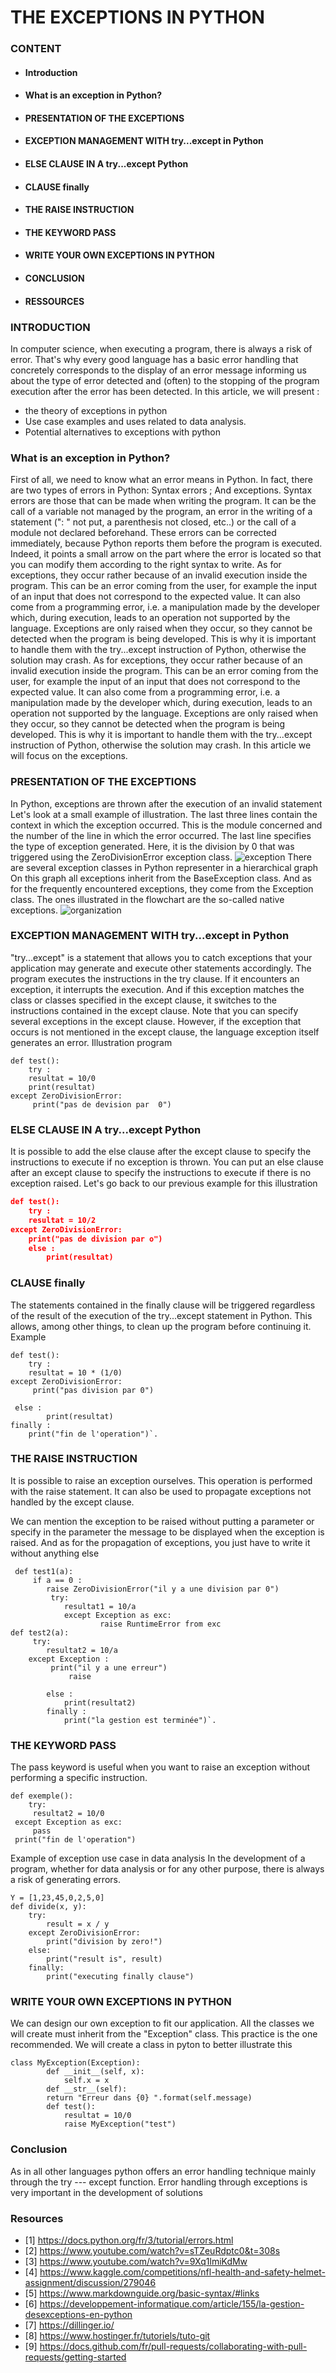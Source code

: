 # THE EXCEPTIONS IN PYTHON

### CONTENT
- #### Introduction
- #### What is an exception in Python?
- #### PRESENTATION OF THE EXCEPTIONS
- #### EXCEPTION MANAGEMENT WITH try...except in Python
- #### ELSE CLAUSE IN A try...except Python
- #### CLAUSE finally
- #### THE RAISE INSTRUCTION
- #### THE KEYWORD PASS
- #### WRITE YOUR OWN EXCEPTIONS IN PYTHON
- #### CONCLUSION
- #### RESSOURCES
### INTRODUCTION
In computer science, when executing a program, there is always a risk of error. That's why every good language has a basic error handling that concretely corresponds to the display of an error message informing us about the type of error detected and (often) to the stopping of the program execution after the error has been detected.
In this article, we will present : 
- the theory of exceptions in python 
- Use case examples and uses related to data analysis.
- Potential alternatives to exceptions with python 
### What is an exception in Python?
First of all, we need to know what an error means in Python. In fact, there are two types of errors in Python:
Syntax errors ;
And exceptions.
Syntax errors are those that can be made when writing the program. It can be the call of a variable not managed by the program, an error in the writing of a statement (": " not put, a parenthesis not closed, etc..) or the call of a module not declared beforehand. These errors can be corrected immediately, because Python reports them before the program is executed. Indeed, it points a small arrow on the part where the error is located so that you can modify them according to the right syntax to write.
As for exceptions, they occur rather because of an invalid execution inside the program. This can be an error coming from the user, for example the input of an input that does not correspond to the expected value. It can also come from a programming error, i.e. a manipulation made by the developer which, during execution, leads to an operation not supported by the language. Exceptions are only raised when they occur, so they cannot be detected when the program is being developed. This is why it is important to handle them with the try...except instruction of Python, otherwise the solution may crash.
As for exceptions, they occur rather because of an invalid execution inside the program. This can be an error coming from the user, for example the input of an input that does not correspond to the expected value. It can also come from a programming error, i.e. a manipulation made by the developer which, during execution, leads to an operation not supported by the language. Exceptions are only raised when they occur, so they cannot be detected when the program is being developed. This is why it is important to handle them with the try...except instruction of Python, otherwise the solution may crash.
In this article we will focus on the exceptions. 
### PRESENTATION OF THE EXCEPTIONS
In Python, exceptions are thrown after the execution of an invalid statement Let's look at a small example of illustration.
The last three lines contain the context in which the exception occurred. This is the module concerned and the number of the line in which the error occurred. The last line specifies the type of exception generated. Here, it is the division by 0 that was triggered using the ZeroDivisionError exception class. 
![exception](/img/exemple.png)
There are several exception classes in Python representer in a hierarchical graph 
On this graph all exceptions inherit from the BaseException class. And as for the frequently encountered exceptions, they come from the Exception class. The ones illustrated in the flowchart are the so-called native exceptions.
![organization](/img/Organigramme.png)
### EXCEPTION MANAGEMENT WITH try...except in Python
"try...except" is a statement that allows you to catch exceptions that your application may generate and execute other statements accordingly.
The program executes the instructions in the try clause. If it encounters an exception, it interrupts the execution. And if this exception matches the class or classes specified in the except clause, it switches to the instructions contained in the except clause. Note that you can specify several exceptions in the except clause. 
However, if the exception that occurs is not mentioned in the except clause, the language exception itself generates an error.
Illustration program 
```
def test():
    try :
    resultat = 10/0
    print(resultat)
except ZeroDivisionError:
     print("pas de devision par  0")
```

### ELSE CLAUSE IN A try...except Python
It is possible to add the else clause after the except clause to specify the instructions to execute if no exception is thrown.
You can put an else clause after an except clause to specify the instructions to execute if there is no exception raised.
Let's go back to our previous example for this illustration 
```json
def test():
    try :
    resultat = 10/2
except ZeroDivisionError:
    print("pas de division par o")    
    else :
        print(resultat)
```
### CLAUSE finally
 The statements contained in the finally clause will be triggered regardless of the result of the execution of the try...except statement in Python. This allows, among other things, to clean up the program before continuing it.
Example 
```
def test():
    try : 
    resultat = 10 * (1/0)
except ZeroDivisionError:
     print("pas division par 0")
   
 else :
        print(resultat)
finally :
    print("fin de l'operation")`.
```
### THE RAISE INSTRUCTION
It is possible to raise an exception ourselves. This operation is performed with the raise statement. It can also be used to propagate exceptions not handled by the except clause.

We can mention the exception to be raised without putting a parameter or specify in the parameter the message to be displayed when the exception is raised. And as for the propagation of exceptions, you just have to write it without anything else
```
 def test1(a):
     if a == 0 :
        raise ZeroDivisionError("il y a une division par 0")
         try:
            resultat1 = 10/a
            except Exception as exc:
                    raise RuntimeError from exc
def test2(a):
     try:
        resultat2 = 10/a
    except Exception :
         print("il y a une erreur")
             raise

        else :
            print(resultat2)
        finally :
            print("la gestion est terminée")`.
```
### THE KEYWORD PASS
The pass keyword is useful when you want to raise an exception without performing a specific instruction.
```
def exemple():
    try:
     resultat2 = 10/0
 except Exception as exc:
     pass
 print("fin de l'operation")
```
Example of exception use case in data analysis 
In the development of a program, whether for data analysis or for any other purpose, there is always a risk of generating errors. 
```
Y = [1,23,45,0,2,5,0]
def divide(x, y):
    try:
        result = x / y
    except ZeroDivisionError:
        print("division by zero!")
    else:
        print("result is", result)
    finally:
        print("executing finally clause")
```
### WRITE YOUR OWN EXCEPTIONS IN PYTHON
We can design our own exception to fit our application. All the classes we will create must inherit from the "Exception" class. This practice is the one recommended. 
We will create a class in pyton to better illustrate this 
```
class MyException(Exception):
        def __init__(self, x):
            self.x = x
        def __str__(self):
        return "Erreur dans {0} ".format(self.message)
        def test():
            resultat = 10/0
            raise MyException("test")
```
### Conclusion
As in all other languages python offers an error handling technique mainly through the try --- except function.
Error handling through exceptions is very important in the development of solutions 
### Resources
- [1] <https://docs.python.org/fr/3/tutorial/errors.html>
- [2] <https://www.youtube.com/watch?v=sTZeuRdptc0&t=308s>
- [3] <https://www.youtube.com/watch?v=9Xq1lmiKdMw>
- [4] <https://www.kaggle.com/competitions/nfl-health-and-safety-helmet-assignment/discussion/279046>
- [5] <https://www.markdownguide.org/basic-syntax/#links>
- [6] <https://developpement-informatique.com/article/155/la-gestion-desexceptions-en-python>
- [7] <https://dillinger.io/>
- [8] <https://www.hostinger.fr/tutoriels/tuto-git>
- [9] <https://docs.github.com/fr/pull-requests/collaborating-with-pull-requests/getting-started>




